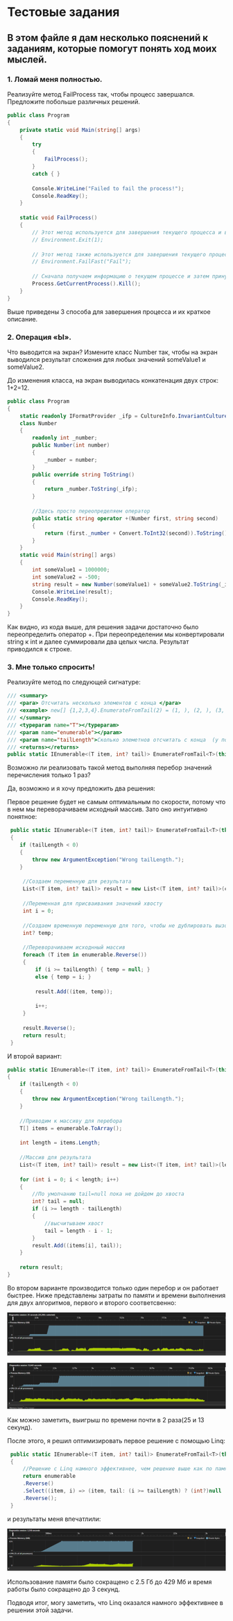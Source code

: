 
# Тестовые задания

## В этом файле я дам несколько пояснений к заданиям, которые помогут понять ход моих мыслей.

### 1.  Ломай меня полностью.  
   Реализуйте метод FailProcess так, чтобы процесс завершался. Предложите побольше различных решений.

```csharp
public class Program
{
    private static void Main(string[] args)
    {
        try
        {
            FailProcess();
        }
        catch { }

        Console.WriteLine("Failed to fail the process!");
        Console.ReadKey();
    }

    static void FailProcess()
    {
        // Этот метод используется для завершения текущего процесса и выхода из программы с указанным кодом завершения.
        // Environment.Exit(1);

        // Этот метод также используется для завершения текущего процесса, но он предназначен для обработки критических ошибок.
        // Environment.FailFast("Fail");

        // Сначала получаем информацию о текущем процессе и затем принудительно его останавливаем.
        Process.GetCurrentProcess().Kill();
    }
}
```

Выше приведены 3 способа для завершения процесса и их краткое описание.

### 2.  Операция «Ы».
Что выводится на экран? Измените класс Number так, чтобы на экран выводился результат сложения для любых значений someValue1 и someValue2.

До изменения класса, на экран выводилась конкатенация двух строк: 1+2=12.

```csharp
public class Program
{
    static readonly IFormatProvider _ifp = CultureInfo.InvariantCulture;
    class Number
    {
        readonly int _number;
        public Number(int number)
        {
            _number = number;
        }
        public override string ToString()
        {
            return _number.ToString(_ifp);
        }

        //Здесь просто переопределяем оператор
        public static string operator +(Number first, string second)
        {
            return (first._number + Convert.ToInt32(second)).ToString();
        }
    }
    static void Main(string[] args)
    {
        int someValue1 = 1000000;
        int someValue2 = -500;
        string result = new Number(someValue1) + someValue2.ToString(_ifp);
        Console.WriteLine(result);
        Console.ReadKey();
    }
}
```

Как видно, из кода выше, для решения задачи достаточно было переопределить оператор +. При переопределении мы конвертировали string к int и далее суммировали два целых числа. Результат приводился к строке.

### 3.  Мне только спросить!

Реализуйте метод по следующей сигнатуре:

```csharp
/// <summary>
/// <para> Отсчитать несколько элементов с конца </para>
/// <example> new[] {1,2,3,4}.EnumerateFromTail(2) = (1, ), (2, ), (3, 1), (4, 0)</example>
/// </summary> 
/// <typeparam name="T"></typeparam>
/// <param name="enumerable"></param>
/// <param name="tailLength">Сколько элеметнов отсчитать с конца  (у последнего элемента tail = 0)</param>
/// <returns></returns>
public static IEnumerable<(T item, int? tail)> EnumerateFromTail<T>(this IEnumerable<T> enumerable, int? tailLength)
```

Возможно ли реализовать такой метод выполняя перебор значений перечисления только 1 раз?

Да, возможно и я хочу предложить два решения:

Первое решение будет не самым оптимальным по скорости, потому что в нем мы переворачиваем исходный массив. Зато оно интуитивно понятное: 

```csharp
 public static IEnumerable<(T item, int? tail)> EnumerateFromTail<T>(this IEnumerable<T> enumerable, int? tailLength)
 {
    if (tailLength < 0)
    {
        throw new ArgumentException("Wrong tailLength.");
    }

     //Создаем переменную для результата
     List<(T item, int? tail)> result = new List<(T item, int? tail)>(capacity: enumerable.Count());

     //Переменная для присваивания значений хвосту
     int i = 0;

     //Создаем временную переменную для того, чтобы не дублировать вызов result.Add()
     int? temp;

     //Переворачиваем иcходнный массив
     foreach (T item in enumerable.Reverse())
     {
         if (i >= tailLength) { temp = null; }
         else { temp = i; }

         result.Add((item, temp));

         i++;
     }

     result.Reverse();
     return result;
 }
```

И второй вариант:

```csharp
public static IEnumerable<(T item, int? tail)> EnumerateFromTail<T>(this IEnumerable<T> enumerable, int? tailLength)
{
    if (tailLength < 0)
    {
        throw new ArgumentException("Wrong tailLength.");
    }

    //Приводим к массиву для перебора
    T[] items = enumerable.ToArray();

    int length = items.Length;

    //Массив для результата
    List<(T item, int? tail)> result = new List<(T item, int? tail)>(length);

    for (int i = 0; i < length; i++)
    {
        //По умолчанию tail=null пока не дойдем до хвоста
        int? tail = null;
        if (i >= length - tailLength)
        {
            //высчитываем хвост
            tail = length - i - 1;
        }
        result.Add((items[i], tail));
    }

    return result;
}
```

Во втором варианте производится только один перебор и он работает быстрее. Ниже представлены затраты по памяти и времени выполнения для двух алгоритмов, первого и второго соответсвенно:

![Alt text](image.png)

![Alt text](image-1.png)

Как можно заметить, выигрыш по времени почти в 2 раза(25 и 13 секунд).

После этого, я решил оптимизировать первое решение с помощью Linq:

```csharp
 public static IEnumerable<(T item, int? tail)> EnumerateFromTail<T>(this IEnumerable<T> enumerable, int? tailLength)
 {
     //Решение с Linq намного эффективнее, чем решение выше как по памяти, так и по времени выполнения, проверенно на 100 000 000 элементов в массиве
     return enumerable
     .Reverse()
     .Select((item, i) => (item, tail: (i >= tailLength) ? (int?)null : i))
     .Reverse();
 }
```

и результаты меня впечатлили:

![Alt text](image-2.png)

Использование памяти было сокращено с 2.5 Гб до 429 Мб и время работы было сокращено до 3 секунд.

Подводя итог, могу заметить, что Linq оказался намного эффективнее в решении этой задачи.